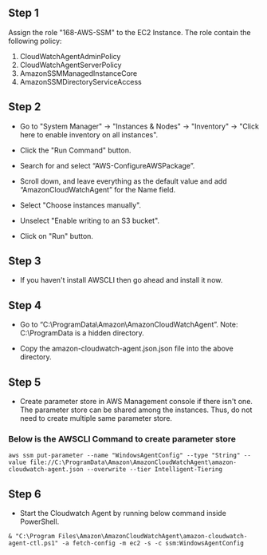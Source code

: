 ## Step 1 
Assign the role "168-AWS-SSM" to the EC2 Instance. The role contain the following policy:

1. CloudWatchAgentAdminPolicy 
2. CloudWatchAgentServerPolicy 
3. AmazonSSMManagedInstanceCore 
4. AmazonSSMDirectoryServiceAccess 

## Step 2

- Go to "System Manager" -> "Instances & Nodes" -> "Inventory" -> "Click here to enable inventory on all instances".

- Click the "Run Command" button.

- Search for and select “AWS-ConfigureAWSPackage”.

- Scroll down, and leave everything as the default value and add “AmazonCloudWatchAgent” for the Name field.

- Select "Choose instances manually".

- Unselect "Enable writing to an S3 bucket".

- Click on "Run" button.

## Step 3

- If you haven't install AWSCLI then go ahead and install it now.

## Step 4

- Go to “C:\ProgramData\Amazon\AmazonCloudWatchAgent”. Note: C:\ProgramData is a hidden directory.

- Copy the amazon-cloudwatch-agent.json.json file into the above directory.

## Step 5

- Create parameter store in AWS Management console if there isn't one. The parameter store can be shared among the instances. Thus, do not need to create multiple same parameter store.

### Below is the AWSCLI Command to create parameter store
~~~
aws ssm put-parameter --name "WindowsAgentConfig" --type "String" --value file://C:\ProgramData\Amazon\AmazonCloudWatchAgent\amazon-cloudwatch-agent.json --overwrite --tier Intelligent-Tiering
~~~

## Step 6

- Start the Cloudwatch Agent by running below command inside PowerShell.

~~~
& "C:\Program Files\Amazon\AmazonCloudWatchAgent\amazon-cloudwatch-agent-ctl.ps1" -a fetch-config -m ec2 -s -c ssm:WindowsAgentConfig 
~~~